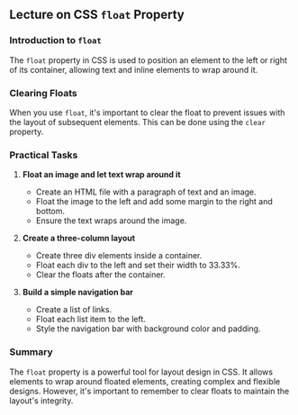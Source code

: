 ## Lecture on CSS `float` Property

### Introduction to `float`

The `float` property in CSS is used to position an element to the left or right of its container, allowing text and inline elements to wrap around it.

### Clearing Floats

When you use `float`, it's important to clear the float to prevent issues with the layout of subsequent elements. This can be done using the `clear` property.

### Practical Tasks

1. **Float an image and let text wrap around it**

   - Create an HTML file with a paragraph of text and an image.
   - Float the image to the left and add some margin to the right and bottom.
   - Ensure the text wraps around the image.

2. **Create a three-column layout**

   - Create three div elements inside a container.
   - Float each div to the left and set their width to 33.33%.
   - Clear the floats after the container.

3. **Build a simple navigation bar**
   - Create a list of links.
   - Float each list item to the left.
   - Style the navigation bar with background color and padding.

### Summary

The `float` property is a powerful tool for layout design in CSS. It allows elements to wrap around floated elements, creating complex and flexible designs. However, it's important to remember to clear floats to maintain the layout's integrity.
